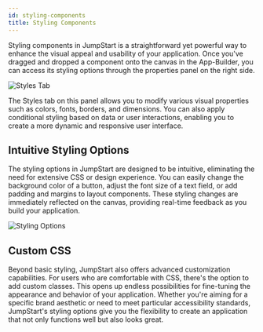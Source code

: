 ```yaml
---
id: styling-components
title: Styling Components
---
```


<div style={{marginLeft: "40px", marginRight: "40px"}}>


Styling components in JumpStart is a straightforward yet powerful way to enhance the visual appeal and usability of your application. Once you've dragged and dropped a component onto the canvas in the App-Builder, you can access its styling options through the properties panel on the right side. 

<div style={{textAlign: 'center'}}>
    <img style={{padding: '10px', marginBottom:'15px'}} className="screenshot-full" src="/img/jumpstart-concepts/styling-components/styles-tab.png" alt="Styles Tab" />
</div>

The Styles tab on this panel allows you to modify various visual properties such as colors, fonts, borders, and dimensions. You can also apply conditional styling based on data or user interactions, enabling you to create a more dynamic and responsive user interface.

## Intuitive Styling Options
The styling options in JumpStart are designed to be intuitive, eliminating the need for extensive CSS or design experience. You can easily change the background color of a button, adjust the font size of a text field, or add padding and margins to layout components. These styling changes are immediately reflected on the canvas, providing real-time feedback as you build your application. 

<div style={{textAlign: 'center'}}>
    <img style={{padding: '10px', marginBottom:'15px'}} className="screenshot-full" src="/img/jumpstart-concepts/styling-components/styling-options.gif" alt="Styling Options" />
</div>

## Custom CSS 
Beyond basic styling, JumpStart also offers advanced customization capabilities. For users who are comfortable with CSS, there's the option to add custom classes. This opens up endless possibilities for fine-tuning the appearance and behavior of your application. Whether you're aiming for a specific brand aesthetic or need to meet particular accessibility standards, JumpStart's styling options give you the flexibility to create an application that not only functions well but also looks great.

</div>




